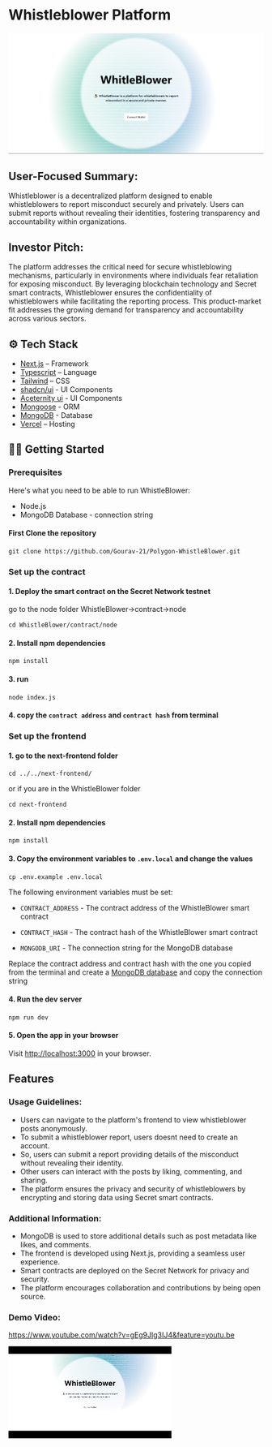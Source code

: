 # Whistleblower Platform
![Whistleblower](image-2.png)


## User-Focused Summary:
Whistleblower is a decentralized platform designed to enable whistleblowers to report misconduct securely and privately. Users can submit reports without revealing their identities, fostering transparency and accountability within organizations.

## Investor Pitch:
The platform addresses the critical need for secure whistleblowing mechanisms, particularly in environments where individuals fear retaliation for exposing misconduct. By leveraging blockchain technology and Secret smart contracts, Whistleblower ensures the confidentiality of whistleblowers while facilitating the reporting process. This product-market fit addresses the growing demand for transparency and accountability across various sectors.

## ⚙️ Tech Stack

- [Next.js](https://nextjs.org/) – Framework
- [Typescript](https://www.typescriptlang.org/) – Language
- [Tailwind](https://tailwindcss.com/) – CSS
- [shadcn/ui](https://ui.shadcn.com) - UI Components
- [Aceternity ui](https://ui.aceternity.com/) - UI Components
- [Mongoose](https://mongoosejs.com/) - ORM
- [MongoDB](https://www.mongodb.com/) - Database
- [Vercel](https://vercel.com/) – Hosting

## 👨‍💻 Getting Started

### Prerequisites

Here's what you need to be able to run WhistleBlower:

- Node.js 
- MongoDB Database - connection string

#### First Clone the repository

```shell
git clone https://github.com/Gourav-21/Polygon-WhistleBlower.git

```

### Set up the contract

#### 1. Deploy the smart contract on the Secret Network testnet
go to the node folder WhistleBlower->contract->node 

```shell
cd WhistleBlower/contract/node
```
#### 2. Install npm dependencies

```shell
npm install
```

#### 3. run

```shell
node index.js
```

#### 4. copy the `contract address` and `contract hash` from terminal

### Set up the frontend

#### 1. go to the next-frontend folder

```shell
cd ../../next-frontend/
```
or if you are in the WhistleBlower folder
```
cd next-frontend 
```

#### 2. Install npm dependencies

```shell
npm install
```

#### 3. Copy the environment variables to `.env.local` and change the values

```shell
cp .env.example .env.local
```

The following environment variables must be set:
- `CONTRACT_ADDRESS` - The contract address of the WhistleBlower smart contract

- `CONTRACT_HASH` - The contract hash of the WhistleBlower smart contract

- `MONGODB_URI` - The connection string for the MongoDB database

Replace the contract address and contract hash with the one you copied from the terminal
and create a [MongoDB database](https://www.mongodb.com/) and copy the connection string



#### 4. Run the dev server

```shell
npm run dev
```

#### 5. Open the app in your browser

Visit [http://localhost:3000](http://localhost:3000) in your browser.


## Features

### Usage Guidelines:
- Users can navigate to the platform's frontend to view whistleblower posts anonymously.
- To submit a whistleblower report, users doesnt need to create an account.
- So, users can submit a report providing details of the misconduct without revealing their identity.
- Other users can interact with the posts by liking, commenting, and sharing.
- The platform ensures the privacy and security of whistleblowers by encrypting and storing data using Secret smart contracts.

### Additional Information:
- MongoDB is used to store additional details such as post metadata like likes, and comments.
- The frontend is developed using Next.js, providing a seamless user experience.
- Smart contracts are deployed on the Secret Network for privacy and security.
- The platform encourages collaboration and contributions by being open source.

### Demo Video:
https://www.youtube.com/watch?v=gEg9Jlg3IJ4&feature=youtu.be

[![Whistleblower](WhistleBlower.gif)](https://www.youtube.com/watch?v=gEg9Jlg3IJ4)
